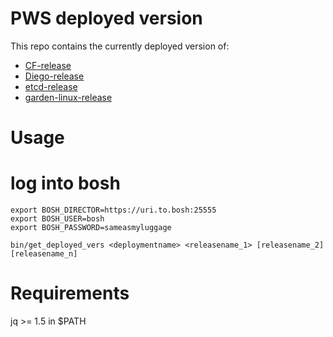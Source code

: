 # PWS deployed version

This repo contains the currently deployed version of:

- [CF-release](https://bosh.io/releases/github.com/cloudfoundry/cf-release)
- [Diego-release](https://bosh.io/releases/github.com/cloudfoundry-incubator/diego-release)
- [etcd-release](https://bosh.io/releases/github.com/cloudfoundry-incubator/etcd-release)
- [garden-linux-release](https://bosh.io/releases/github.com/cloudfoundry-incubator/garden-linux-release)

# Usage

# log into bosh

```
export BOSH_DIRECTOR=https://uri.to.bosh:25555
export BOSH_USER=bosh
export BOSH_PASSWORD=sameasmyluggage

bin/get_deployed_vers <deploymentname> <releasename_1> [releasename_2] [releasename_n]
```

# Requirements

jq >= 1.5 in $PATH
